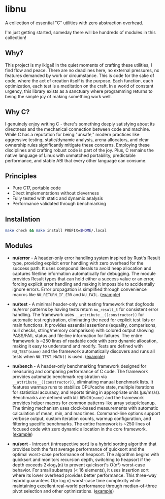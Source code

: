 # libnu

A collection of essential "C" utilities with zero abstraction overhead.

I'm just getting started, someday there will be hundreds of modules in this collection!

## Why?

This project is my ikigai! In the quiet moments of crafting these utilities, I find flow and peace. There are no deadlines here, no external pressures, no features demanded by work or circumstance. This is code for the sake of code, where the act of creation itself is the purpose. Each function, each optimization, each test is a meditation on the craft. In a world of constant urgency, this library exists as a sanctuary where programming returns to being the simple joy of making something work well.

## Why C?

I genuinely enjoy writing C - there's something deeply satisfying about its directness and the mechanical connection between code and machine. While C has a reputation for being "unsafe," modern practices like aggressive testing, static/dynamic analysis, arena allocators, and clear ownership rules significantly mitigate these concerns. Employing these disciplines and crafting robust code is part of the joy. Plus, C remains the native language of Linux with unmatched portability, predictable performance, and stable ABI that every other language can consume.

## Principles

  - Pure C17, portable code
  - Direct implementations without cleverness
  - Fully tested with static and dynamic analysis
  - Performance validated through benchmarking

## Installation

```bash
make check && make install PREFIX=$HOME/.local
```

## Modules

  - **nu/error** - A header-only error handling system inspired by Rust's Result type, providing explicit error handling with zero overhead for the success path. It uses compound literals to avoid heap allocation and captures file/line information automatically for debugging. The module provides Result types that can hold either a success value or an error, forcing explicit error handling and making it impossible to accidentally ignore errors. Error propagation is simplified through convenience macros like `NU_RETURN_IF_ERR` and `NU_FAIL`. ([example](examples/error.c))

  - **nu/test** - A minimal header-only unit testing framework that dogfoods nu/error patterns by having tests return `nu_result_t` for consistent error handling. The framework uses `__attribute__((constructor))` for automatic test registration, eliminating the need for explicit test lists or main functions. It provides essential assertions (equality, comparisons, null checks, string/memory comparison) with colored output showing PASS/FAIL status and file:line information for failures. The entire framework is ~250 lines of readable code with zero dynamic allocation, making it easy to understand and modify. Tests are defined with `NU_TEST(name)` and the framework automatically discovers and runs all tests when `NU_TEST_MAIN()` is used. ([example](examples/test.c))

  - **nu/bench** - A header-only benchmarking framework designed for measuring and comparing performance of C code. The framework provides automatic benchmark registration via `__attribute__((constructor))`, eliminating manual benchmark lists. It features warmup runs to stabilize CPU/cache state, multiple iterations for statistical accuracy, and reports timing in appropriate units (μs/ms/s). Benchmarks are defined with `NU_BENCH(name)` and the framework provides helper macros for common patterns like array setup/cleanup. The timing mechanism uses clock-based measurements with automatic calculation of mean, min, and max times. Command-line options support verbose output, custom iteration counts, warmup configuration, and filtering specific benchmarks. The entire framework is ~250 lines of focused code with zero dynamic allocation in the core framework. ([example](examples/bench.c))

  - **nu/sort** - Introsort (introspective sort) is a hybrid sorting algorithm that provides both the fast average performance of quicksort and the optimal worst-case performance of heapsort. The algorithm begins with quicksort and monitors recursion depth, switching to heapsort if the depth exceeds 2×log₂(n) to prevent quicksort's O(n²) worst-case behavior. For small subarrays (< 16 elements), it uses insertion sort where its lower overhead provides better performance. This three-way hybrid guarantees O(n log n) worst-case time complexity while maintaining excellent real-world performance through median-of-three pivot selection and other optimizations. ([example](examples/sort.c))
